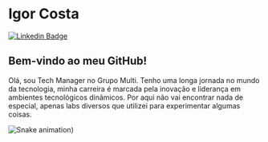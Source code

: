 # Igor Costa 
[![Linkedin Badge](https://img.shields.io/badge/-LinkedIn-blue?style=flat-square&logo=Linkedin&logoColor=white&link=https://www.linkedin.com/in/igorcostati)](https://www.linkedin.com/in/igorcostati)

## Bem-vindo ao meu GitHub!

Olá, sou Tech Manager no Grupo Multi. Tenho uma longa jornada no mundo da tecnologia, minha carreira é marcada pela inovação e liderança em ambientes tecnológicos dinâmicos. Por aqui não vai encontrar nada de especial, apenas labs diversos que utilizei para experimentar algumas coisas. 

![Snake animation]([https://raw.githubusercontent.com/igorcostati/igorcostati/blob/output/github-contribution-grid-snake.svg))

<!--
**igorcostati/igorcostati** is a ✨ _special_ ✨ repository because its `README.md` (this file) appears on your GitHub profile.

Here are some ideas to get you started:

- 🔭 I’m currently working on ...
- 🌱 I’m currently learning ...
- 👯 I’m looking to collaborate on ...
- 🤔 I’m looking for help with ...
- 💬 Ask me about ...
- 📫 How to reach me: ...
- 😄 Pronouns: ...
- ⚡ Fun fact: ...
-->
